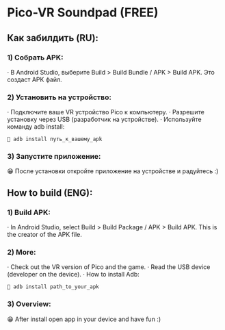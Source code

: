 # Pico-VR Soundpad (FREE)

## Как забилдить (RU):
### 1) Собрать APK:
  · В Android Studio, выберите Build > Build Bundle / APK > Build APK. Это создаст APK файл.
### 2) Установить на устройство:
  · Подключите ваше VR устройство Pico к компьютеру.
  · Разрешите установку через USB (разработчик на устройстве).
  · Используйте команду adb install:
  
    📍 adb install путь_к_вашему_apk
### 3) Запустите приложение:
  😁 После установки откройте приложение на устройстве и радуйтесь :)

## How to build (ENG):
### 1) Build APK:
  · In Android Studio, select Build > Build Package / APK > Build APK. This is the creator of the APK file.
### 2) More:
  · Check out the VR version of Pico and the game.
  · Read the USB device (developer on the device).
  · How to install Adb:
  
    📍 adb install path_to_your_apk
### 3) Overview:
  😁 After install open app in your device and have fun :)
